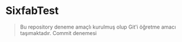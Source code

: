 # SixfabTest

> Bu repository deneme amaçlı kurulmuş olup Git'i öğretme amacı taşımaktadır.
> Commit denemesi
